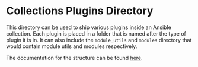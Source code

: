# Collections Plugins Directory

This directory can be used to ship various plugins inside an Ansible collection.
Each plugin is placed in a folder that is named after the type of plugin it is
in. It can also include the `module_utils` and `modules` directory that would
contain module utils and modules respectively.

The documentation for the structure can be found
[here](https://docs.ansible.com/ansible/devel/dev_guide/developing_collections_structure.html#plugins-directory).

